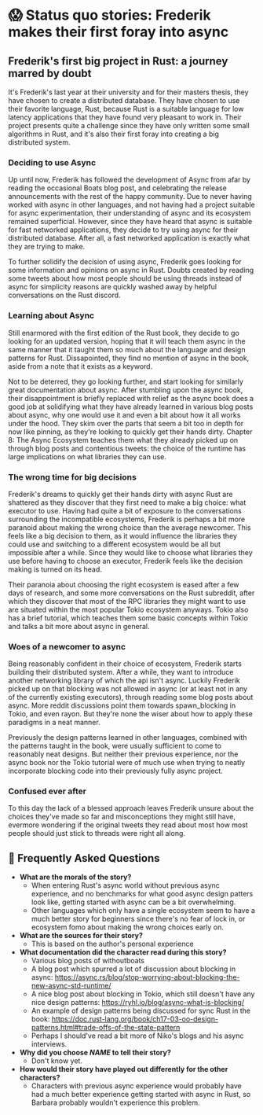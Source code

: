 # 😱 Status quo stories: Frederik makes their first foray into async

## Frederik's first big project in Rust: a journey marred by doubt

It's Frederik's last year at their university and for their masters thesis, they have chosen to create a distributed database.
They have chosen to use their favorite language, Rust, because Rust is a suitable language for low latency applications that they have found very pleasant to work in.
Their project presents quite a challenge since they have only written some small algorithms in Rust, and it's also their first foray into creating a big distributed system.

### Deciding to use Async
Up until now, Frederik has followed the development of Async from afar by reading the occasional Boats blog post, and celebrating the release announcements with the rest of the happy community.
Due to never having worked with async in other languages, and not having had a project suitable for async experimentation, their understanding of async and its ecosystem remained superficial.
However, since they have heard that async is suitable for fast networked applications, they decide to try using async for their distributed database.
After all, a fast networked application is exactly what they are trying to make.

To further solidify the decision of using async, Frederik goes looking for some information and opinions on async in Rust. Doubts created by reading some tweets about how most people should be using threads instead of async for simplicity reasons are quickly washed away by helpful conversations on the Rust discord.

### Learning about Async
Still enarmored with the first edition of the Rust book, they decide to go looking for an updated version, hoping that it will teach them async in the same manner that it taught them so much about the language and design patterns for Rust. Dissapointed, they find no mention of async in the book, aside from a note that it exists as a keyword.

Not to be deterred, they go looking further, and start looking for similarly great documentation about async.
After stumbling upon the async book, their disappointment is briefly replaced with relief as the async book does a good job at solidifying what they have already learned in various blog posts about async, why one would use it and even a bit about how it all works under the hood.
They skim over the parts that seem a bit too in depth for now like pinning, as they're looking to quickly get their hands dirty.
Chapter 8: The Async Ecosystem teaches them what they already picked up on through blog posts and contentious tweets: the choice of the runtime has large implications on what libraries they can use.

### The wrong time for big decisions
Frederik's dreams to quickly get their hands dirty with async Rust are shattered as they discover that they first need to make a big choice: what executor to use. Having had quite a bit of exposure to the conversations surrounding the incompatible ecosystems, Frederik is perhaps a bit more paranoid about making the wrong choice than the average newcomer.
This feels like a big decision to them, as it would influence the libraries they could use and switching to a different ecosystem would be all but impossible after a while. Since they would like to choose what libraries they use before having to choose an executor, Frederik feels like the decision making is turned on its head. 

Their paranoia about choosing the right ecosystem is eased after a few days of research, and some more conversations on the Rust subreddit, after which they discover that most of the RPC libraries they might want to use are situated within the most popular Tokio ecosystem anyways. Tokio also has a brief tutorial, which teaches them some basic concepts within Tokio and talks a bit more about async in general.

### Woes of a newcomer to async
Being reasonably confident in their choice of ecosystem, Frederik starts building their distributed system.
After a while, they want to introduce another networking library of which the api isn't async. Luckily Frederik picked up on that blocking was not allowed in async (or at least not in any of the currently existing executors), through reading some blog posts about async. More reddit discussions point them towards spawn\_blocking in Tokio, and even rayon. But they're none the wiser about how to apply these paradigms in a neat manner.

Previously the design patterns learned in other languages, combined with the patterns taught in the book, were usually sufficient to come to reasonably neat designs.
But neither their previous experience, nor the async book nor the Tokio tutorial were of much use when trying to neatly incorporate blocking code into their previously fully async project.

### Confused ever after
To this day the lack of a blessed approach leaves Frederik unsure about the choices they've made so far and misconceptions they might still have, evermore wondering if the original tweets they read about most how most people should just stick to threads were right all along.

## 🤔 Frequently Asked Questions

* **What are the morals of the story?**
    * When entering Rust's async world without previous async experience, and no benchmarks for what good async design patters look like, getting started with async can be a bit overwhelming.
    * Other languages which only have a single ecosystem seem to have a much better story for beginners since there's no fear of lock in, or ecosystem fomo about making the wrong choices early on.
* **What are the sources for their story?**
    * This is based on the author's personal experience
* **What documentation did the character read during this story?**
    * Various blog posts of withoutboats
    * A blog post which spurred a lot of discussion about blocking in async: https://async.rs/blog/stop-worrying-about-blocking-the-new-async-std-runtime/
    * A nice blog post about blocking in Tokio, which still doesn't have any nice design patterns: https://ryhl.io/blog/async-what-is-blocking/
    * An example of design patterns being discussed for sync Rust in the book: https://doc.rust-lang.org/book/ch17-03-oo-design-patterns.html#trade-offs-of-the-state-pattern
    * Perhaps I should've read a bit more of Niko's blogs and his async interviews.
* **Why did you choose *NAME* to tell their story?**
    * Don't know yet.
* **How would their story have played out differently for the other characters?**
    * Characters with previous async experience would probably have had a much better experience getting started with async in Rust, so Barbara probably wouldn't experience this problem.

[character]: ../characters.md
[status quo stories]: ./status_quo.md
[Alan]: ../characters/alan.md
[Grace]: ../characters/grace.md
[Niklaus]: ../characters/niklaus.md
[Barbara]: ../characters/barbara.md
[htvsq]: ../how_to_vision/status_quo.md
[cannot be wrong]: ../how_to_vision/comment.md#comment-to-understand-or-improve-not-to-negate-or-dissuade
